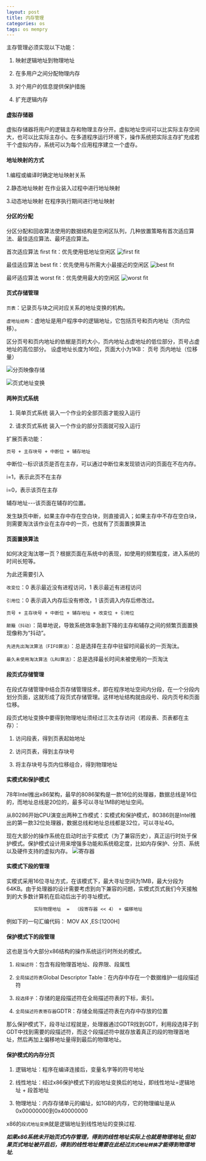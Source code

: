 ```yaml
---
layout: post
title: 内存管理
categories: os
tags: os mempry
---
```


主存管理必须实现以下功能：

1.  映射逻辑地址到物理地址

2.  在多用户之间分配物理内存

3.  对个用户的信息提供保护措施

4.  扩充逻辑内存

#### 虚拟存储器
虚拟存储器将用户的逻辑主存和物理主存分开。虚拟地址空间可以比实际主存空间大，也可以比实际主存小。在多道程序运行环境下，操作系统把实际主存扩充成若干个虚拟内存，系统可以为每个应用程序建立一个虚存。

#### 地址映射的方式
1.编程或编译时确定地址映射关系

2.静态地址映射 在作业装入过程中进行地址映射

3.动态地址映射 在程序执行期间进行地址映射

#### 分区的分配
分区分配和回收算法使用的数据结构是空闲区队列，几种放置策略有首次适应算法、最佳适应算法、最坏适应算法。

首次适应算法 first fit：优先使用低地址空闲区
![first fit](/images/operating_system/firstFit.png)

最佳适应算法 best fit：优先使用与所需大小最接近的空闲区
![best fit](/images/operating_system/bestFit.png)


最坏适应算法 worst fit：优先使用最大的空闲区
![worst fit](/images/operating_system/worstFit.png)


#### 页式存储管理
`页表`：记录页与块之间对应关系的地址变换的机构。

`虚地址结构`：虚地址是用户程序中的逻辑地址，它包括页号和页内地址（页内位移）。

区分页号和页内地址的依椐是页的大小，页内地址占虚地址的低位部分，页号占虚地址的高位部分。 设虚地址长度为16位，页面大小为1KB： 页号 页内地址（位移量）

![分页映像存储](/images/operating_system/page.png)

![页式地址变换](/images/operating_system/pagetransform.jpg)

#### 两种页式系统

1.  简单页式系统 装入一个作业的全部页面才能投入运行

2.  请求页式系统  装入一个作业的部分页面就可投入运行

扩展页表功能：

`页号 + 主存块号 + 中断位 + 辅存地址`

中断位--标识该页是否在主存，可以通过中断位来发现锁访问的页面在不在内存。

i=1，表示此页不在主存

i=0，表示该页在主存

辅存地址---该页面在辅存的位置。

发生缺页中断，如果主存中存在空白块，则直接调入；如果主存中不存在空白块，则需要淘汰该作业在主存中的一页，也就有了页面置换算法

#### 页面置换算法
如何决定淘汰哪一页？根据页面在系统中的表现，如使用的频繁程度，进入系统的时间长短等。

为此还需要引入

`改变位`：0 表示最近没有进程访问，1 表示最近有进程访问

`引用位`：0 表示调入内存后没有修改，1 该页调入内存后修改过。

`页号 + 主存块号 + 中断位 + 辅存地址 + 改变位 + 引用位`

`颠簸（抖动）`：简单地说，导致系统效率急剧下降的主存和辅存之间的频繁页面置换现像称为“抖动”。

`先进先出淘汰算法（FIFO算法）`：总是选择在主存中驻留时间最长的一页淘汰。

`最久未使用淘汰算法（LRU算法）`：总是选择最长时间未被使用的一页淘汰

#### 段页式存储管理
在段式存储管理中结合页存储管理技术，即在程序地址空间内分段，在一个分段内划分页面，这就形成了段页式存储管理。这样地址结构就由段号、段内页号和页面位移。

段页式地址变换中要得到物理地址须经过三次主存访问（若段表、页表都在主存）：

1.  访问段表，得到页表起始地址

2.  访问页表，得到主存块号

3.  将主存块号与页内位移组合，得到物理地址


#### 实模式和保护模式
78年Intel推出x86架构，最早的8086架构是一款16位的处理器，数据总线是16位的，而地址总线是20位的，最多可以寻址1MB的地址空间。

从80286开始CPU演变出两种工作模式：实模式和保护模式，80386则是Intel推出的第一款32位处理器，数据总线和地址总线都是32位，可以寻址4G。

现在大部分的操作系统在启动时出于实模式（为了兼容历史），真正运行时处于保护模式。保护模式设计用来增强多功能和系统稳定度，比如内存保护、分页、系统以及硬件支持的虚拟内存。
![寄存器](/images/operating_system/register.png)

#### 实模式下段的管理
实模式采用16位寻址方式，在该模式下，最大寻址空间为1MB，最大分段为64KB。由于处理器的设计需要考虑到向下兼容的问题，实模式页式我们今天接触到的大多数计算机在启动后出于的寻址模式。

              实际物理地址  =  （段寄存器 << 4） + 偏移地址

例如下的一句汇编代码： MOV AX ,ES:[1200H]

#### 保护模式下的段管理
这也是当今大部分x86结构的操作系统运行时所处的模式。

1.  `段描述符`：包含有段物理首地址、段界限、段属性

2.  `全局描述符表`Global Descriptor Table：在内存中存在一个数据维护一组段描述符

3.  `段选择子`：存储的是段描述符在全局描述符表的下标，索引。

4.  `全局描述符表寄存器`GDTR：存储全局描述符表在内存中存放的位置

那么保护模式下，段寻址过程就是，处理器通过GDTR找到GDT，利用段选择子到GDT中找到需要的段描述符，而这个段描述符中就存放着真正的段的物理首地址，然后再加上偏移地址量得到最后的物理地址。

#### 保护模式的内存分页

1.  逻辑地址：程序在编译连接后，变量名字等的符号地址

2.  线性地址：经过x86保护模式下的段地址变换后的地址，即线性地址=逻辑地址 + 段首地址

3.  物理地址：内存存储单元的编址，如1GB的内存，它的物理编址是从0x00000000到0x40000000

x86的`段式地址变换`就是逻辑地址到线性地址的变换过程.

***如果x86系统未开始页式内存管理，得到的线性地址实际上也就是物理地址,但如果页式地址被开启后，得到的线性地址需要在此经过`页式地址转换`才能得到物理地址.***